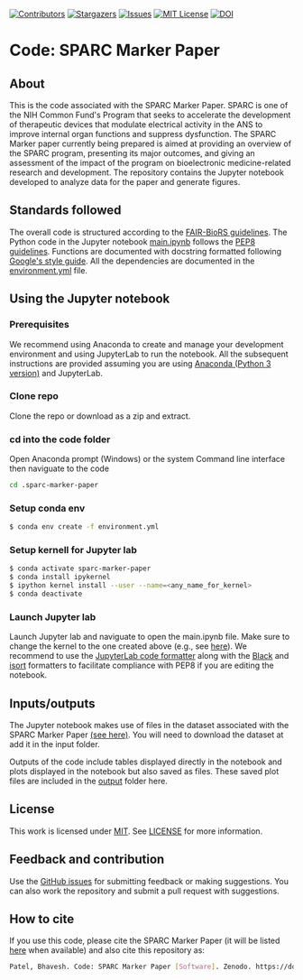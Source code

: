 [![Contributors][contributors-shield]][contributors-url]
[![Stargazers][stars-shield]][stars-url]
[![Issues][issues-shield]][issues-url]
[![MIT License][license-shield]][license-url]
[![DOI](https://zenodo.org/badge/DOI/10.5281/zenodo.11361363.svg)](https://doi.org/10.5281/zenodo.11361363)

[contributors-shield]: https://img.shields.io/github/contributors/nih-sparc/sparc-marker-paper.svg?style=flat-square
[contributors-url]: https://github.com/nih-sparc/sparc-marker-paper/graphs/contributors
[stars-shield]: https://img.shields.io/github/stars/nih-sparc/sparc-marker-paper.svg?style=flat-square
[stars-url]: https://github.com/nih-sparc/sparc-marker-paper/stargazers
[issues-shield]: https://img.shields.io/github/issues/nih-sparc/sparc-marker-paper.svg?style=flat-square
[issues-url]: https://github.com/nih-sparc/sparc-marker-paper/issues
[license-shield]: https://img.shields.io/github/license/nih-sparc/sparc-marker-paper.svg?style=flat-square
[license-url]: https://github.com/nih-sparc/sparc-marker-paper/blob/master/LICENSE

# Code: SPARC Marker Paper

## About
This is the code associated with the SPARC Marker Paper. SPARC is one of the NIH Common Fund's Program that seeks to accelerate the development of therapeutic devices that modulate electrical activity in the ANS to improve internal organ functions and suppress dysfunction. The SPARC Marker paper currently being prepared is aimed at providing an overview of the SPARC program, presenting its major outcomes, and giving an assessment of the impact of the program on bioelectronic medicine-related research and development. The repository contains the Jupyter notebook developed to analyze data for the paper and generate figures.


## Standards followed
The overall code is structured according to the [FAIR-BioRS guidelines](https://fair-biors.org/). The Python code in the Jupyter notebook [main.ipynb](main.ipynb) follows the [PEP8 guidelines](https://peps.python.org/pep-0008). Functions are documented with docstring formatted following [Google's style guide](https://google.github.io/styleguide/pyguide.html#38-comments-and-docstrings). All the dependencies are documented in the [environment.yml](environment.yml) file.

## Using the Jupyter notebook

### Prerequisites 
We recommend using Anaconda to create and manage your development environment and using JupyterLab to run the notebook. All the subsequent instructions are provided assuming you are using [Anaconda (Python 3 version)](https://www.anaconda.com/products/individual) and JupyterLab.

### Clone repo
Clone the repo or download as a zip and extract.

### cd into the code folder

Open Anaconda prompt (Windows) or the system Command line interface then naviguate to the code
```sh
cd .sparc-marker-paper

```

### Setup conda env
```sh
$ conda env create -f environment.yml
```

### Setup kernell for Jupyter lab
```sh
$ conda activate sparc-marker-paper
$ conda install ipykernel
$ ipython kernel install --user --name=<any_name_for_kernel>
$ conda deactivate
```
### Launch Jupyter lab
Launch Jupyter lab and naviguate to open the main.ipynb file. Make sure to change the kernel to the one created above (e.g., see [here](https://doc.cocalc.com/howto/jupyter-kernel-selection.html#cocalc-s-jupyter-notebook)). We recommend to use the [JupyterLab code formatter](https://github.com/ryantam626/jupyterlab_code_formatter) along with the [Black](https://github.com/psf/black) and [isort](https://github.com/PyCQA/isort) formatters to facilitate compliance with PEP8 if you are editing the notebook.

## Inputs/outputs

The Jupyter notebook makes use of files in the dataset associated with the SPARC Marker Paper [(see here)](https://github.com/nih-sparc/sparc-marker-paper-inventory). You will need to download the dataset at add it in the input folder.

Outputs of the code include tables displayed directly in the notebook and plots displayed in the notebook but also saved as files. These saved plot files are included in the [output](output) folder here. 

## License
This work is licensed under
[MIT](https://opensource.org/licenses/mit). See [LICENSE](LICENSE) for more information.

## Feedback and contribution
Use the [GitHub issues](https://github.com/nih-sparc/sparc-marker-paper/issues) for submitting feedback or making suggestions. You can also work the repository and submit a pull request with suggestions.

## How to cite
If you use this code, please cite the SPARC Marker Paper (it will be listed [here](https://github.com/nih-sparc/sparc-marker-paper-inventory) when available) and also cite this repository as:

```bash
Patel, Bhavesh. Code: SPARC Marker Paper [Software]. Zenodo. https://doi.org/10.5281/zenodo.11361363
```
